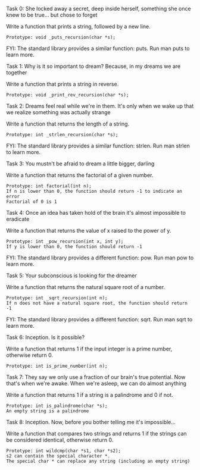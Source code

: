 Task 0: She locked away a secret, deep inside herself, something she once knew to be true... but chose to forget 

Write a function that prints a string, followed by a new line.

    Prototype: void _puts_recursion(char *s);

FYI: The standard library provides a similar function: puts. Run man puts to learn more.

Task 1: Why is it so important to dream? Because, in my dreams we are together

Write a function that prints a string in reverse.

    Prototype: void _print_rev_recursion(char *s);

Task 2: Dreams feel real while we're in them. It's only when we wake up that we realize something was actually strange 

Write a function that returns the length of a string.

    Prototype: int _strlen_recursion(char *s);

FYI: The standard library provides a similar function: strlen. Run man strlen to learn more.

Task 3: You mustn't be afraid to dream a little bigger, darling 

Write a function that returns the factorial of a given number.

    Prototype: int factorial(int n);
    If n is lower than 0, the function should return -1 to indicate an error
    Factorial of 0 is 1

Task 4: Once an idea has taken hold of the brain it's almost impossible to eradicate 

Write a function that returns the value of x raised to the power of y.

    Prototype: int _pow_recursion(int x, int y);
    If y is lower than 0, the function should return -1

FYI: The standard library provides a different function: pow. Run man pow to learn more.

Task 5: Your subconscious is looking for the dreamer

Write a function that returns the natural square root of a number.

    Prototype: int _sqrt_recursion(int n);
    If n does not have a natural square root, the function should return -1

FYI: The standard library provides a different function: sqrt. Run man sqrt to learn more.

Task 6: Inception. Is it possible? 

Write a function that returns 1 if the input integer is a prime number, otherwise return 0.

    Prototype: int is_prime_number(int n);

Task 7:  They say we only use a fraction of our brain's true potential. Now that's when we're awake. When we're asleep, we can do almost anything 

Write a function that returns 1 if a string is a palindrome and 0 if not.

    Prototype: int is_palindrome(char *s);
    An empty string is a palindrome

Task 8: Inception. Now, before you bother telling me it's impossible... 

Write a function that compares two strings and returns 1 if the strings can be considered identical, otherwise return 0.

    Prototype: int wildcmp(char *s1, char *s2);
    s2 can contain the special character *.
    The special char * can replace any string (including an empty string)


